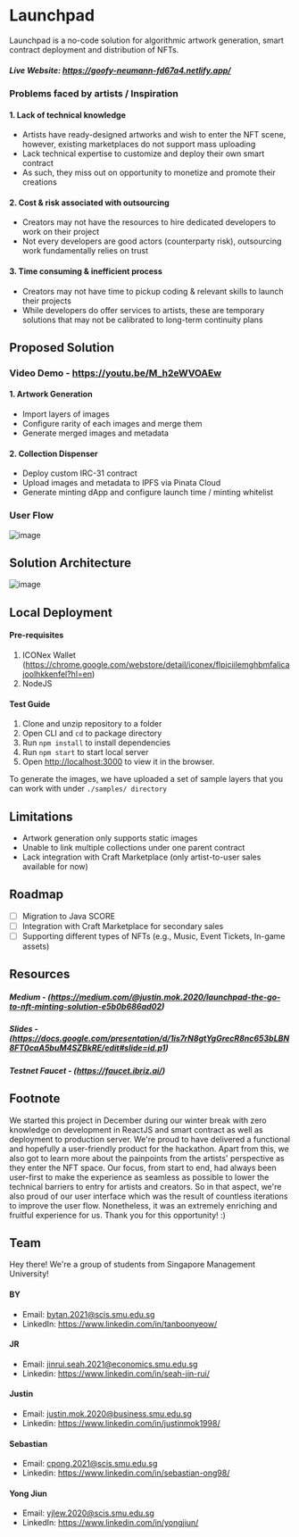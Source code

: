 # Launchpad
Launchpad is a no-code solution for algorithmic artwork generation, smart contract deployment and distribution of NFTs. 

##### Live Website: https://goofy-neumann-fd67a4.netlify.app/

### Problems faced by artists / Inspiration
#### 1. Lack of technical knowledge
- Artists have ready-designed artworks and wish to enter the NFT scene, however, existing marketplaces do not support mass uploading
- Lack technical expertise to customize and deploy their own smart contract
- As such, they miss out on opportunity to monetize and promote their creations
#### 2. Cost & risk associated with outsourcing
- Creators may not have the resources to hire dedicated developers to work on their project
- Not every developers are good actors (counterparty risk), outsourcing work fundamentally relies on trust
#### 3. Time consuming & inefficient process
- Creators may not have time to pickup coding & relevant skills to launch their projects
- While developers do offer services to artists, these are temporary solutions that may not be calibrated to long-term continuity plans

## Proposed Solution
### Video Demo - https://youtu.be/M_h2eWVOAEw

#### 1. Artwork Generation
- Import layers of images
- Configure rarity of each images and merge them
- Generate merged images and metadata 

#### 2. Collection Dispenser
- Deploy custom IRC-31 contract
- Upload images and metadata to IPFS via Pinata Cloud
- Generate minting dApp and configure launch time / minting whitelist

### User Flow
![image](https://user-images.githubusercontent.com/9499796/151764300-592fb0d2-bfac-4e76-965a-875a925bc104.png)

## Solution Architecture
![image](https://user-images.githubusercontent.com/9499796/151760000-ebfbbe44-6e97-463b-8e8e-13addd2d7a8d.png)

## Local Deployment
#### Pre-requisites
1. ICONex Wallet (https://chrome.google.com/webstore/detail/iconex/flpiciilemghbmfalicajoolhkkenfel?hl=en)
2. NodeJS

#### Test Guide
1. Clone and unzip repository to a folder
2. Open CLI and ```cd``` to package directory
3. Run ```npm install``` to install dependencies 
4. Run ```npm start``` to start local server
5. Open [http://localhost:3000](http://localhost:3000) to view it in the browser.

To generate the images, we have uploaded a set of sample layers that you can work with under ```./samples/ directory```

## Limitations
- Artwork generation only supports static images
- Unable to link multiple collections under one parent contract
- Lack integration with Craft Marketplace (only artist-to-user sales available for now)

## Roadmap
- [ ] Migration to Java SCORE
- [ ] Integration with Craft Marketplace for secondary sales
- [ ] Supporting different types of NFTs (e.g., Music, Event Tickets, In-game assets)

## Resources
##### Medium - (https://medium.com/@justin.mok.2020/launchpad-the-go-to-nft-minting-solution-e5b0b686ad02)

##### Slides - (https://docs.google.com/presentation/d/1is7rN8gtYgGrecR8nc653bLBN8FT0caA5buM4SZBkRE/edit#slide=id.p1)

##### Testnet Faucet - (https://faucet.ibriz.ai/)

## Footnote
We started this project in December during our winter break with zero knowledge on development in ReactJS and smart contract as well as deployment to production server. We're proud to have delivered a functional and hopefully a user-friendly product for the hackathon. Apart from this, we also got to learn more about the painpoints from the artists' perspective as they enter the NFT space. Our focus, from start to end, had always been user-first to make the experience as seamless as possible to lower the technical barriers to entry for artists and creators. So in that aspect, we're also proud of our user interface which was the result of countless iterations to improve the user flow. 
Nonetheless, it was an extremely enriching and fruitful experience for us. Thank you for this opportunity! :)

## Team
Hey there! We're a group of students from Singapore Management University!

#### BY
* Email: bytan.2021@scis.smu.edu.sg
* LinkedIn: https://www.linkedin.com/in/tanboonyeow/

#### JR
* Email: jinrui.seah.2021@economics.smu.edu.sg
* Linkedin: https://www.linkedin.com/in/seah-jin-rui/

#### Justin
* Email: justin.mok.2020@business.smu.edu.sg
* Linkedin: https://www.linkedin.com/in/justinmok1998/

#### Sebastian
* Email: cpong.2021@scis.smu.edu.sg
* Linkedin: https://www.linkedin.com/in/sebastian-ong98/

#### Yong Jiun
* Email: yjlew.2020@scis.smu.edu.sg
* LinkedIn: https://www.linkedin.com/in/yongjiun/

